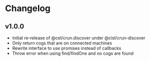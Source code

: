 # Changelog

## v1.0.0
* Initial re-release of @cel/crun.discover under @cisl/crun-discover
* Only return cogs that are on connected machines
* Rewrite interface to use promises instead of callbacks
* Throw error when using find/findOne and no cogs are found
